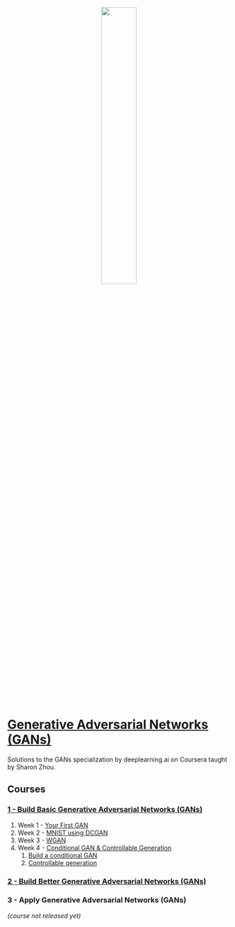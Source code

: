 <p align="center"><img width="40%" src="https://deeplearning-assets.s3.amazonaws.com/content/uploads/2018/09/deeplearning-logo.svg"/></p>

# [Generative Adversarial Networks (GANs)](https://www.coursera.org/specializations/generative-adversarial-networks-gans)
Solutions to the GANs specialization by deeplearning.ai on Coursera taught by Sharon Zhou.

## Courses
### [1 - Build Basic Generative Adversarial Networks (GANs)](https://www.coursera.org/learn/build-basic-generative-adversarial-networks-gans)
1. Week 1 - [Your First GAN](https://github.com/abhirajtiwari/GANs-deeplearning.ai/blob/master/Build%20Basic%20GANs%20-%20Course%201/week1/)
2. Week 2 - [MNIST using DCGAN](https://github.com/abhirajtiwari/GANs-deeplearning.ai/blob/master/Build%20Basic%20GANs%20-%20Course%201/week2/)
3. Week 3 - [WGAN](https://github.com/abhirajtiwari/GANs-deeplearning.ai/blob/master/Build%20Basic%20GANs%20-%20Course%201/week3/)
4. Week 4 - [Conditional GAN & Controllable Generation](https://github.com/abhirajtiwari/GANs-deeplearning.ai/blob/master/Build%20Basic%20GANs%20-%20Course%201/week4/)
    1. [Build a conditional GAN](https://github.com/abhirajtiwari/GANs-deeplearning.ai/blob/master/Build%20Basic%20GANs%20-%20Course%201/week4/C1W4A_Build_a_Conditional_GAN.ipynb)
    2. [Controllable generation](https://github.com/abhirajtiwari/GANs-deeplearning.ai/blob/master/Build%20Basic%20GANs%20-%20Course%201/week4/C1W4B_Controllable_Generation.ipynb)
### [2 - Build Better Generative Adversarial Networks (GANs)](https://www.coursera.org/learn/build-better-generative-adversarial-networks-gans)

### 3 - Apply Generative Adversarial Networks (GANs) 
_(course not released yet)_
